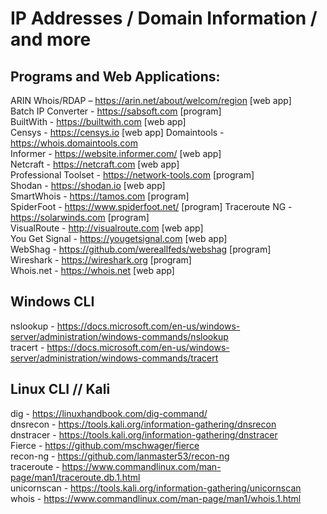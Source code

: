 

# IP Addresses / Domain Information / and more

## Programs and Web Applications:

ARIN Whois/RDAP – https://arin.net/about/welcom/region [web app]  
Batch IP Converter - https://sabsoft.com [program]  
BuiltWith - https://builtwith.com [web app]  
Censys - https://censys.io [web app]
Domaintools - https://whois.domaintools.com  
Informer - https://website.informer.com/ [web app]  
Netcraft - https://netcraft.com [web app]   
Professional Toolset - https://network-tools.com [program]  
Shodan - https://shodan.io [web app]  
SmartWhois - https://tamos.com [program]  
SpiderFoot - https://www.spiderfoot.net/ [program]
Traceroute NG - https://solarwinds.com [program]  
VisualRoute - http://visualroute.com [web app]  
You Get Signal - https://yougetsignal.com [web app]  
WebShag - https://github.com/wereallfeds/webshag [program]  
Wireshark - https://wireshark.org [program]  
Whois.net - https://whois.net [web app]  


## Windows CLI

nslookup - https://docs.microsoft.com/en-us/windows-server/administration/windows-commands/nslookup   
tracert - https://docs.microsoft.com/en-us/windows-server/administration/windows-commands/tracert  


## Linux CLI // Kali

dig - https://linuxhandbook.com/dig-command/     
dnsrecon - https://tools.kali.org/information-gathering/dnsrecon   
dnstracer - https://tools.kali.org/information-gathering/dnstracer  
Fierce - https://github.com/mschwager/fierce  
recon-ng - https://github.com/lanmaster53/recon-ng  
traceroute - https://www.commandlinux.com/man-page/man1/traceroute.db.1.html  
unicornscan - https://tools.kali.org/information-gathering/unicornscan  
whois - https://www.commandlinux.com/man-page/man1/whois.1.html

